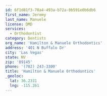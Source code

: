```yaml
---
id: 6f1d81f3-70a4-493a-b72a-0b591e0b6db6
first_name: Jeremy
last_name: Manuele
license: DMD
services:
  - Orthodontist
category: Dentists
org_name: 'Hamilton & Manuele Orthodontics'
address: '401 N Buffalo Dr'
city: 'Las Vegas'
state: NV
zip: '89145'
phone: '(702) 243-3300'
title: 'Hamilton & Manuele Orthodontics'
_geoloc:
  lat: 36.2331
  lng: -115.261
---
```

